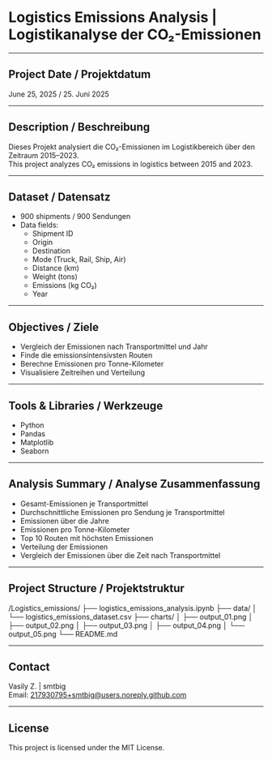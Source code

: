 # Logistics Emissions Analysis | Logistikanalyse der CO₂-Emissionen

---

##  Project Date / Projektdatum  
June 25, 2025 / 25. Juni 2025

---

##  Description / Beschreibung  
Dieses Projekt analysiert die CO₂-Emissionen im Logistikbereich über den Zeitraum 2015–2023.  
This project analyzes CO₂ emissions in logistics between 2015 and 2023.

---

##  Dataset / Datensatz  
- 900 shipments / 900 Sendungen  
- Data fields:  
  - Shipment ID  
  - Origin  
  - Destination  
  - Mode (Truck, Rail, Ship, Air)  
  - Distance (km)  
  - Weight (tons)  
  - Emissions (kg CO₂)  
  - Year

---

##  Objectives / Ziele  
- Vergleich der Emissionen nach Transportmittel und Jahr  
- Finde die emissionsintensivsten Routen  
- Berechne Emissionen pro Tonne-Kilometer  
- Visualisiere Zeitreihen und Verteilung  

---

##  Tools & Libraries / Werkzeuge  
- Python  
- Pandas  
- Matplotlib  
- Seaborn  

---

##  Analysis Summary / Analyse Zusammenfassung  

- Gesamt-Emissionen je Transportmittel  
- Durchschnittliche Emissionen pro Sendung je Transportmittel  
- Emissionen über die Jahre  
- Emissionen pro Tonne-Kilometer  
- Top 10 Routen mit höchsten Emissionen  
- Verteilung der Emissionen  
- Vergleich der Emissionen über die Zeit nach Transportmittel  

---

##  Project Structure / Projektstruktur

/Logistics_emissions/
├── logistics_emissions_analysis.ipynb
├── data/
│ └── logistics_emissions_dataset.csv
├── charts/
│ ├── output_01.png
│ ├── output_02.png
│ ├── output_03.png
│ ├── output_04.png
│ └── output_05.png
└── README.md

---

##  Contact  
Vasily Z. | smtbig  
Email: 217930795+smtbig@users.noreply.github.com  

---

##  License  
This project is licensed under the MIT License.
